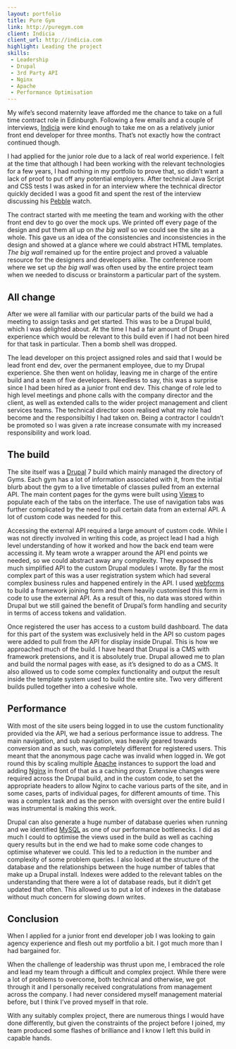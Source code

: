 ```yaml
---
layout: portfolio
title: Pure Gym
link: http://puregym.com
client: Indicia
client_url: http://indicia.com
highlight: Leading the project
skills:
 - Leadership
 - Drupal
 - 3rd Party API
 - Nginx
 - Apache
 - Performance Optimisation
---
```

My wife&rsquo;s second maternity leave afforded me the chance to take on a full time contract role in Edinburgh. Following a few emails and a couple of interviews, [Indicia](http://indicia.com) were kind enough to take me on as a relatively junior front end developer for three months. That&rsquo;s not exactly how the contract continued though.

I had applied for the junior role due to a lack of real world experience. I felt at the time that although I had been working with the relevant technologies for a few years, I had nothing in my portfolio to prove that, so didn&rsquo;t want a lack of proof to put off any potential employers. After technical Java Script and CSS tests I was asked in for an interview where the technical director quickly decided I was a good fit and spent the rest of the interview discussing his [Pebble](https://getpebble.com) watch.

The contract started with me meeting the team and working with the other front end dev to go over the mock ups. We printed off every page of the design and put them all up on *the big wall* so we could see the site as a whole. This gave us an idea of the consistencies and inconsistencies in the design and showed at a glance where we could abstract HTML templates. *The big wall* remained up for the entire project and proved a valuable resource for the designers and developers alike. The conference room where we set up *the big wall* was often used by the entire project team when we needed to discuss or brainstorm a particular part of the system.

## All change

After we were all familiar with our particular parts of the build we had a meeting to assign tasks and get started. This was to be a Drupal build, which I was delighted about. At the time I had a fair amount of Drupal experience which would be relevant to this build even if I had not been hired for that task in particular. Then a bomb shell was dropped.

The lead developer on this project assigned roles and said that I would be lead front end dev, over the permanent employee, due to my Drupal experience. She then went on holiday, leaving me in charge of the entire build and a team of five developers. Needless to say, this was a surprise since I had been hired as a junior front end dev. This change of role led to high level meetings and phone calls with the company director and the client, as well as extended calls to the wider project management and client services teams. The technical director soon realised what my role had become and the responsibiltiy I had taken on. Being a contractor I couldn&rsquo;t be promoted so I was given a rate increase consumate with my increased responsibility and work load.

## The build

The site itself was a [Drupal](http://drupal.org) 7 build which mainly managed the directory of Gyms. Each gym has a lot of information associated with it, from the initial blurb about the gym to a live timetable of classes pulled from an external API. The main content pages for the gyms were built using [Views](http://drupal.org/project/views) to populate each of the tabs on the interface. The use of navigation tabs was further complicated by the need to pull certain data from an external API. A lot of custom code was needed for this.

Accessing the external API required a large amount of custom code. While I was not directly involved in writing this code, as project lead I had a high level understanding of how it worked and how the back end team were accessing it. My team wrote a wrapper around the API end points we needed, so we could abstract away any complexity. They exposed this much simplified API to the custom Drupal modules I wrote. By far the most complex part of this was a user registration system which had several complex business rules and happened entirely in the API. I used [webforms](https://www.drupal.org/project/webform) to build a framework joining form and them heavily customised this form in code to use the external API. As a result of this, no data was stored within Drupal but we still gained the benefit of Drupal&rsquo;s form handling and security in terms of access tokens and validation.

Once registered the user has access to a custom build dashboard. The data for this part of the system was exclusively held in the API so custom pages were added to pull from the API for display inside Drupal. This is how we approached much of the build. I have heard that Drupal is a CMS with framework pretensions, and it is absolutely true. Drupal allowed me to plan and build the normal pages with ease, as it&rsquo;s designed to do as a CMS. It also allowed us to code some complex functionality and output the result inside the template system used to build the entire site. Two very different builds pulled together into a cohesive whole.

## Performance

With most of the site users being logged in to use the custom functionality provided via the API, we had a serious performance issue to address. The main navigation, and sub navigation, was heavily geared towards conversion and as such, was completely different for registered users. This meant that the anonymous page cache was invalid when logged in. We got round this by scaling multiple [Apache](https://httpd.apache.org/) instances to support the load and adding [Nginx](https://www.nginx.com/) in front of that as a caching proxy. Extensive changes were required across the Drupal build, and in the custom code, to set the appropriate headers to allow Nginx to cache various parts of the site, and in some cases, parts of individual pages, for different amounts of time. This was a complex task and as the person with oversight over the entire build I was instrumental is making this work.

Drupal can also generate a huge number of database queries when running and we identified [MySQL](https://www.mysql.com/) as one of our performance bottlenecks. I did as much I could to optimise the views used in the build as well as caching query results but in the end we had to make some code changes to optimise whatever we could. This led to a reduction in the number and complexity of some problem queries. I also looked at the structure of the database and the relationships between the huge number of tables that make up a Drupal install. Indexes were added to the relevant tables on the understanding that there were a lot of database reads, but it didn&rsquo;t get updated that often. This allowed us to put a lot of indexes in the database without much concern for slowing down writes.

## Conclusion

When I applied for a junior front end developer job I was looking to gain agency experience and flesh out my portfolio a bit. I got much more than I had bargained for.

When the challenge of leadership was thrust upon me, I embraced the role and lead my team through a difficult and complex project. While there were a lot of problems to overcome, both technical and otherwise, we got through it and I personally received congratulations from management across the company. I had never considered myself management material before, but I think I&rsquo;ve proved myself in that role.

With any suitably complex project, there are numerous things I would have done differently, but given the constraints of the project before I joined, my team produced some flashes of brilliance and I know I left this build in capable hands.
